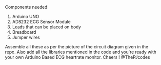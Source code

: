 Components needed

1. Arduino UNO
2. AD8232 ECG Sensor Module
3. Leads that can be placed on body
4. Breadboard
5. Jumper wires

Assemble all these as per the picture of the circuit diagram given in the repo. Also add all the libraries mentioned in the code and you're ready with your own Arduino Based ECG heartrate monitor. Cheers ! @ThePJcodes
